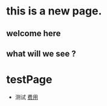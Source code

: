 
this is a new page.
====================
welcome here 
-----------------------
what will we see ?
-----------------------
# testPage
+ 测试 [费用](https://github.com/Kagalin0409/kagalin.github.io/blob/main/%E8%B4%B9%E7%94%A8%E6%B8%85%E5%8D%95)
